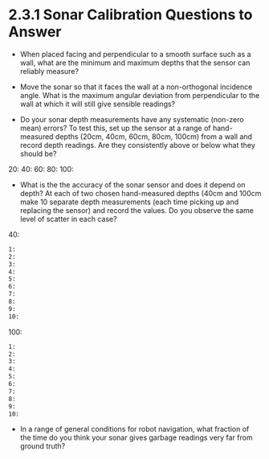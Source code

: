 # 2.3.1 Sonar Calibration Questions to Answer

* When placed facing and perpendicular to a smooth surface such as a wall, what are the minimum and maximum depths that the sensor can reliably measure?

* Move the sonar so that it faces the wall at a non-orthogonal incidence angle. What is the maximum angular deviation from perpendicular to the wall at which it will still give sensible readings?

* Do your sonar depth measurements have any systematic (non-zero mean) errors? To test this, set up the sensor at a range of hand-measured depths (20cm, 40cm, 60cm, 80cm, 100cm) from a wall and record depth readings. Are they consistently above or below what they should be?

20: 
40: 
60: 
80: 
100: 

* What is the the accuracy of the sonar sensor and does it depend on depth? At each of two chosen hand-measured depths (40cm and 100cm make 10 separate depth measurements (each time picking up and replacing the sensor) and record the values. Do you observe the same level of scatter in each case?

40:
```bash
1:
2:
3:
4:
5:
6:
7:
8:
9:
10:
```

100:
```bash
1:
2:
3:
4:
5:
6:
7:
8:
9:
10:
```


* In a range of general conditions for robot navigation, what fraction of the time do you think your sonar gives garbage readings very far from ground truth?

